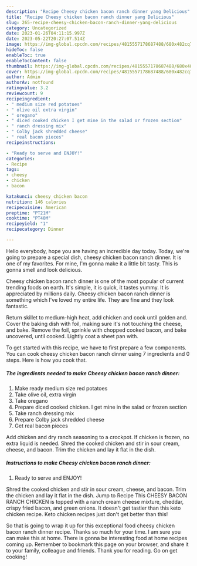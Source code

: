 ```yaml
---
description: "Recipe Cheesy chicken bacon ranch dinner yang Delicious"
title: "Recipe Cheesy chicken bacon ranch dinner yang Delicious"
slug: 265-recipe-cheesy-chicken-bacon-ranch-dinner-yang-delicious
category: Uncategorized
date: 2023-01-26T04:11:15.997Z
date: 2023-05-22T20:27:07.514Z
image: https://img-global.cpcdn.com/recipes/4815557178687488/680x482cq70/cheesy-chicken-bacon-ranch-dinner-recipe-main-photo.jpg
hideToc: false
enableToc: true
enableTocContent: false
thumbnail: https://img-global.cpcdn.com/recipes/4815557178687488/680x482cq70/cheesy-chicken-bacon-ranch-dinner-recipe-main-photo.jpg
cover: https://img-global.cpcdn.com/recipes/4815557178687488/680x482cq70/cheesy-chicken-bacon-ranch-dinner-recipe-main-photo.jpg
author: Admin
authorAv: notfound
ratingvalue: 3.2
reviewcount: 9
recipeingredient:
- " medium size red potatoes"
- " olive oil extra virgin"
- " oregano"
- " diced cooked chicken I get mine in the salad or frozen section"
- " ranch dressing mix"
- " Colby jack shredded cheese"
- " real bacon pieces"
recipeinstructions:

- "Ready to serve and ENJOY!"
categories:
- Recipe
tags:
- cheesy
- chicken
- bacon

katakunci: cheesy chicken bacon 
nutrition: 146 calories
recipecuisine: American
preptime: "PT21M"
cooktime: "PT40M"
recipeyield: "1"
recipecategory: Dinner

---
```



Hello everybody, hope you are having an incredible day today. Today, we're going to prepare a special dish, cheesy chicken bacon ranch dinner. It is one of my favorites. For mine, I'm gonna make it a little bit tasty. This is gonna smell and look delicious.

Cheesy chicken bacon ranch dinner is one of the most popular of current trending foods on earth. It's simple, it is quick, it tastes yummy. It is appreciated by millions daily. Cheesy chicken bacon ranch dinner is something which I've loved my entire life. They are fine and they look fantastic.

Return skillet to medium-high heat, add chicken and cook until golden and. Cover the baking dish with foil, making sure it&#39;s not touching the cheese, and bake. Remove the foil, sprinkle with chopped cooked bacon, and bake uncovered, until cooked. Lightly coat a sheet pan with.


To get started with this recipe, we have to first prepare a few components. You can cook cheesy chicken bacon ranch dinner using 7 ingredients and 0 steps. Here is how you cook that.

<!--inarticleads1-->

##### The ingredients needed to make Cheesy chicken bacon ranch dinner:

1. Make ready  medium size red potatoes
1. Take  olive oil, extra virgin
1. Take  oregano
1. Prepare  diced cooked chicken. I get mine in the salad or frozen section
1. Take  ranch dressing mix
1. Prepare  Colby jack shredded cheese
1. Get  real bacon pieces


Add chicken and dry ranch seasoning to a crockpot. If chicken is frozen, no extra liquid is needed. Shred the cooked chicken and stir in sour cream, cheese, and bacon. Trim the chicken and lay it flat in the dish. 

<!--inarticleads2-->

##### Instructions to make Cheesy chicken bacon ranch dinner:


1. Ready to serve and ENJOY!

Shred the cooked chicken and stir in sour cream, cheese, and bacon. Trim the chicken and lay it flat in the dish. Jump to Recipe This CHEESY BACON RANCH CHICKEN is topped with a ranch cream cheese mixture, cheddar, crispy fried bacon, and green onions. It doesn&#39;t get tastier than this keto chicken recipe. Keto chicken recipes just don&#39;t get better than this! 

So that is going to wrap it up for this exceptional food cheesy chicken bacon ranch dinner recipe. Thanks so much for your time. I am sure you can make this at home. There is gonna be interesting food at home recipes coming up. Remember to bookmark this page on your browser, and share it to your family, colleague and friends. Thank you for reading. Go on get cooking!
